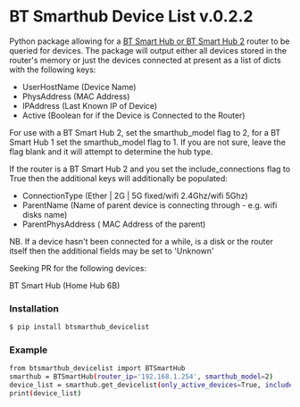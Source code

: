 # BT Smarthub Device List v.0.2.2

Python package allowing for a [BT Smart Hub or BT Smart Hub 2](https://www.productsandservices.bt.com/broadband/smart-hub/) router to be queried for devices.
The package will output either all devices stored in the router's memory or just the devices connected at present
as a list of dicts with the following keys:
  - UserHostName (Device Name)
  - PhysAddress (MAC Address)
  - IPAddress (Last Known IP of Device)
  - Active (Boolean for if the Device is Connected to the Router)
  
For use with a BT Smart Hub 2, set the smarthub_model flag to 2, for a BT Smart Hub 1 set the smarthub_model flag to 1. If you are not sure, leave the flag blank and it will attempt to determine the hub type.


If the router is a BT Smart Hub 2 and you set the include_connections flag to True then the additional keys will additionally be populated:
 - ConnectionType (Ether | 2G | 5G  fixed/wifi 2.4Ghz/wifi 5Ghz)
 - ParentName (Name of parent device is connecting through - e.g. wifi disks name)
 - ParentPhysAddress ( MAC Address of the parent)
 
 NB. If a device hasn't been connected for a while, is a disk or the router itself then the additional fields may be set to 'Unknown'
 
 

Seeking PR for the following devices:

BT Smart Hub (Home Hub 6B)

### Installation
```sh
$ pip install btsmarthub_devicelist
```

### Example

```sh
from btsmarthub_devicelist import BTSmartHub
smarthub = BTSmartHub(router_ip='192.168.1.254', smarthub_model=2)
device_list = smarthub.get_devicelist(only_active_devices=True, include_connections=True)
print(device_list)
```

